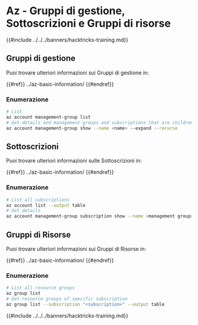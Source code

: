 # Az - Gruppi di gestione, Sottoscrizioni e Gruppi di risorse

{{#include ../../../banners/hacktricks-training.md}}

## Gruppi di gestione

Puoi trovare ulteriori informazioni sui Gruppi di gestione in:

{{#ref}}
../az-basic-information/
{{#endref}}

### Enumerazione
```bash
# List
az account management-group list
# Get details and management groups and subscriptions that are children
az account management-group show --name <name> --expand --recurse
```
## Sottoscrizioni

Puoi trovare ulteriori informazioni sulle Sottoscrizioni in:

{{#ref}}
../az-basic-information/
{{#endref}}

### Enumerazione
```bash
# List all subscriptions
az account list --output table
# Get details
az account management-group subscription show --name <management group> --subscription <subscription>
```
## Gruppi di Risorse

Puoi trovare ulteriori informazioni sui Gruppi di Risorse in:

{{#ref}}
../az-basic-information/
{{#endref}}

### Enumerazione
```bash
# List all resource groups
az group list
# Get resource groups of specific subscription
az group list --subscription "<subscription>" --output table
```
{{#include ../../../banners/hacktricks-training.md}}
